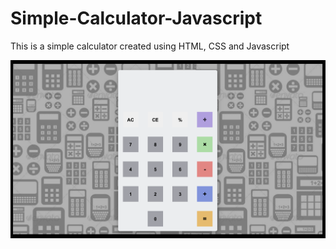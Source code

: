 # Simple-Calculator-Javascript

This is a simple calculator created using HTML, CSS and Javascript

![](ss.png)
